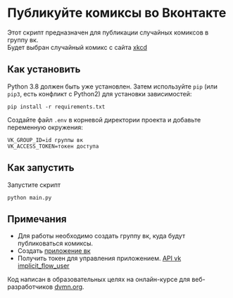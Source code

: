 # Публикуйте комиксы во Вконтакте

Этот скрипт предназначен для публикации случайных комиксов в группу вк.\
Будет выбран случайный комикс с сайта [xkcd](https://xkcd.com/)

## Как установить

Python 3.8 должен быть уже установлен.
Затем используйте `pip` (или `pip3`, есть конфликт с Python2) для установки зависимостей:
```
pip install -r requirements.txt
```

Создайте файл `.env` в корневой директории проекта и добавьте переменную окружения:

```
VK_GROUP_ID=id группы вк
VK_ACCESS_TOKEN=токен доступа
```
## Как запустить
Запустите скрипт
```
python main.py
```

## Примечания

- Для работы необходимо создать группу вк, куда будут публиковаться комиксы.
- Создать [приложение вк](https://vk.com/apps?act=manage)
- Получить токен для управления приложением. [API vk implicit_flow_user](https://vk.com/dev/implicit_flow_user)

Код написан в образовательных целях на онлайн-курсе для веб-разработчиков [dvmn.org](https://dvmn.org/).